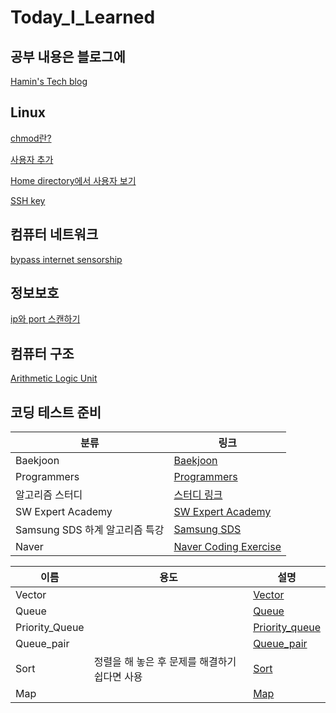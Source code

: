 # Today_I_Learned

## 공부 내용은 블로그에
[Hamin's Tech blog](https://hamin7.github.io/)

## Linux
[chmod란?](./Linux/chmodKor.md)
<br>

[사용자 추가](./Linux/addUser.md)
<br>

[Home directory에서 사용자 보기](./Linux/lookTheUserIntoHomeDir.md)
<br>

[SSH key](./Linux/AboutSSH_key.md)

## 컴퓨터 네트워크
[bypass internet sensorship](./Network/bypassInternetSensorshipKor.md)

## 정보보호
[ip와 port 스캔하기](./Network/portScan.md)

## 컴퓨터 구조
[Arithmetic Logic Unit](./ComputerArchitecture/Logisim.md)

## 코딩 테스트 준비

분류|링크
-|-
Baekjoon|[Baekjoon](/CodingTest/Baekjoon.md)
Programmers|[Programmers](/CodingTest/Programmers/programmers.md)
알고리즘 스터디|[스터디 링크](https://github.com/suhyun1/algorithm-study)
SW Expert Academy|[SW Expert Academy](/CodingTest/SW_Expert_Academy.md)
Samsung SDS 하계 알고리즘 특강|[Samsung SDS](/CodingTest/SDS/practice.md)
Naver|[Naver Coding Exercise](/CodingTest/naverCodingTest.md)

이름|용도|설명
-|-|-
Vector|  |[Vector](https://github.com/hamin7/Today_I_Learned/blob/master/코딩%20테스트/Vector/Vector.md)
Queue|  |[Queue](https://github.com/hamin7/Today_I_Learned/blob/master/코딩%20테스트/Stack%26%26Queue/Queue.md)
Priority_Queue|  |[Priority_queue](https://github.com/hamin7/Today_I_Learned/blob/master/코딩%20테스트/Stack%26%26Queue/Queue.md)
Queue_pair|  |[Queue_pair]()
Sort| 정렬을 해 놓은 후 문제를 해결하기 쉽다면 사용 |[Sort](https://github.com/hamin7/Today_I_Learned/blob/master/코딩%20테스트/Sort/Sort.md)
Map|   |[Map](https://github.com/hamin7/Today_I_Learned/blob/master/코딩%20테스트/Hash/Map.md)
